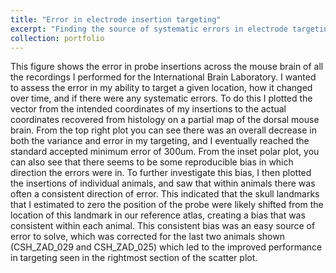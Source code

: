```yaml
---
title: "Error in electrode insertion targeting"
excerpt: "Finding the source of systematic errors in electrode targeting<br/><img src='/images/Targeting_error.png'>"
collection: portfolio
---
```


This figure shows the error in probe insertions across the mouse brain of all the recordings I performed for the International Brain Laboratory. I wanted to assess the error in my ability to target a given location, how it changed over time, and if there were any systematic errors. To do this I plotted the vector from the intended coordinates of my insertions to the actual coordinates recovered from histology on a partial map of the dorsal mouse brain. From the top right plot you can see there was an overall decrease in both the variance and error in my targeting, and I eventually reached the standard accepted minimum error of 300um. From the inset polar plot, you can also see that there seems to be some reproducible bias in which direction the errors were in. To further investigate this bias, I then plotted the insertions of individual animals, and saw that within animals there was often a consistent direction of error. This indicated that the skull landmarks that I estimated to zero the position of the probe were likely shifted from the location of this landmark in our reference atlas, creating a bias that was consistent within each animal. This consistent bias was an easy source of error to solve, which was corrected for the last two animals shown (CSH_ZAD_029 and CSH_ZAD_025) which led to the improved performance in targeting seen in the rightmost section of the scatter plot.
